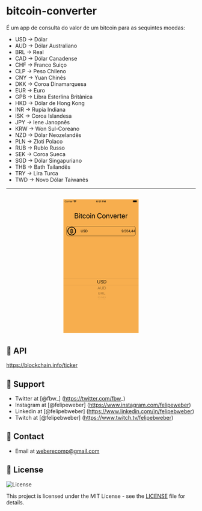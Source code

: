 # bitcoin-converter
É um app de consulta do valor de um bitcoin para as sequintes moedas:

* USD -> Dólar
* AUD -> Dólar Australiano
* BRL -> Real
* CAD -> Dólar Canadense
* CHF -> Franco Suiço
* CLP -> Peso Chileno
* CNY -> Yuan Chinês
* DKK -> Coroa Dinamarquesa
* EUR -> Euro
* GPB -> Libra Esterlina Britânica
* HKD -> Dólar de Hong Kong
* INR -> Rupia Indiana
* ISK -> Coroa Islandesa
* JPY -> Iene Janopnês
* KRW -> Won Sul-Coreano
* NZD -> Dólar Neozelandês
* PLN -> Zloti Polaco
* RUB -> Rublo Russo
* SEK -> Coroa Sueca
* SGD -> Dólar Singapuriano
* THB -> Bath Tailandês
* TRY -> Lira Turca
* TWD -> Novo Dólar Taiwanês

---
<h2 align="center">
<img src="screen-shot/0.png" width="200" height="356" />
</h2>

## 🔖 API
https://blockchain.info/ticker

## 📌 Support

- Twitter at [@fbw_] (https://twitter.com/fbw_)
- Instagram at [@felipeweber] (https://www.instagram.com/felipeweber)
- Linkedin at [@felipebweber] (https://www.linkedin.com/in/felipebweber)
- Twitch at [@felipebweber] (https://www.twitch.tv/felipebweber)


## 📧 Contact

- Email at weberecomp@gmail.com

## 📝 License

<img alt="License" src="https://img.shields.io/badge/license-MIT-%2304D361">

This project is licensed under the MIT License - see the [LICENSE](LICENSE) file for details.
